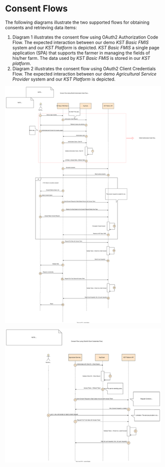 # Consent Flows

The following diagrams illustrate the two supported flows for obtaining consents and retrieving data items:

1. Diagram 1 illustrates the consent flow using OAuth2 Authorization Code Flow. The expected interaction between our demo  _KST Basic FMIS_ system and our _KST Platform_  is depicted. _KST Basic FMIS_ a single page application (SPA) that supports the farmer in managing the fields of his/her farm. The data used by  _KST Basic FMIS_  is stored in our  _KST platform_.
2. Diagram 2 illustrates the consent flow using OAuth2 Client Credentials Flow. The expected interaction between our demo  _Agricultural Service Provider_ system and our _KST Platform_  is depicted.

![Diagram 1 - OAuth2 - Authorization Code Flow](SVG/KST-%20Consent%20Mechanism%20-%20OAuth2%20-%20Authorization%20Code%20Flow.svg)

![Diagram 2 - OAuth2 - Client Credentials Flow](SVG/KST-%20Consent%20Mechanism%20-%20OAuth2%20-%20Client%20Credentials%20Flow.svg)
